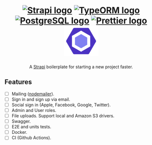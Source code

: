 <h1 align="center">
  <a href="https://strapi.io/" target="blank"><img src="https://camo.githubusercontent.com/131e335ae6c029de97b2da04aeb0d54966699422af93bfd1026e0c7fa942661c/68747470733a2f2f7374726170692e696f2f6173736574732f7374726170692d6c6f676f2d6461726b2e737667" height="100" alt="Strapi logo" /></a>
  <a href="https://typeorm.io/" target="blank"><img src="https://avatars.githubusercontent.com/u/20165699" height="100" alt="TypeORM logo" /></a>
  <a href="https://www.postgresql.org/" target="blank"><img src="https://www.postgresql.org/media/img/about/press/elephant.png" height="100" alt="PostgreSQL logo" /></a>
  <a href="https://prettier.io/" target="blank"><img src="https://github.com/prettier/prettier/blob/main/website/static/icon.png?raw=true" height="100" alt="Prettier logo" /></a>
  <a href="https://eslint.org/" target="blank"><img src="https://raw.githubusercontent.com/eslint/archive-website/e19d0bd4b5c116996f4cd94d4e90df5cc4367236/assets/img/logo.svg" height="100" alt="ESLint logo" /></a>
</h1>

<p align="center">A <a href="http://nodejs.org" target="_blank">Strapi</a> boilerplate for starting a new project faster.</p>

## Features

- [ ] Mailing ([nodemailer](https://www.npmjs.com/package/nodemailer)).
- [ ] Sign in and sign up via email.
- [ ] Social sign in (Apple, Facebook, Google, Twitter).
- [ ] Admin and User roles.
- [ ] File uploads. Support local and Amazon S3 drivers.
- [ ] Swagger.
- [ ] E2E and units tests.
- [ ] Docker.
- [ ] CI (Github Actions).

